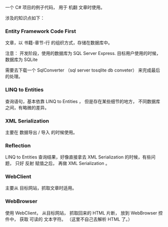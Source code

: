 ﻿一个 C# 项目的例子代码，  用于 机翻 文章时使用。


涉及的知识点如下：


### Entity Framework Code First

文章，以 书籍-章节-行 的组织方式，存储在数据库中。

注意：
开发阶段，使用的数据库为 SQL Server Express.
目标用户使用的时候，数据库为 SQLite

需要去下载一个 SqlConverter	（sql server tosqlite db conveter） 来完成最后的处理。



###  LINQ to Entities 

查询语句，基本依靠  LINQ to Entities ， 但是存在某些细节的地方， 不同数据库之间，有略微的差异。




### XML Serialization

主要在 数据导出 / 导入 的时候使用。



### Reflection

LINQ to Entities 查询结果，好像直接拿去 XML Serialization 的时候，有些问题， 只好 反射 赋值之后， 再做 XML Serialization 。



### WebClient

主要从 目标网站，抓取文章时适用。



### WebBrowser

使用 WebClient， 从目标网站， 抓取回来的 HTML 片断， 放到 WebBrowser 控件中， 获取 可读的 文本字符。
（这里不自己去解析 HTML 了。）




